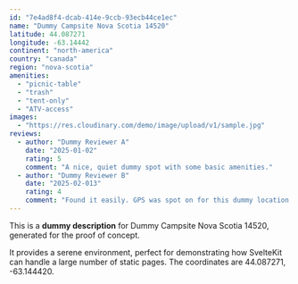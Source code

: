 ```yaml
---
id: "7e4ad8f4-dcab-414e-9ccb-93ecb44ce1ec"
name: "Dummy Campsite Nova Scotia 14520"
latitude: 44.087271
longitude: -63.14442
continent: "north-america"
country: "canada"
region: "nova-scotia"
amenities:
  - "picnic-table"
  - "trash"
  - "tent-only"
  - "ATV-access"
images:
  - "https://res.cloudinary.com/demo/image/upload/v1/sample.jpg"
reviews:
  - author: "Dummy Reviewer A"
    date: "2025-01-02"
    rating: 5
    comment: "A nice, quiet dummy spot with some basic amenities."
  - author: "Dummy Reviewer B"
    date: "2025-02-013"
    rating: 4
    comment: "Found it easily. GPS was spot on for this dummy location."
---
```


This is a **dummy description** for Dummy Campsite Nova Scotia 14520, generated for the proof of concept.

It provides a serene environment, perfect for demonstrating how SvelteKit can handle a large number of static pages. The coordinates are 44.087271, -63.144420.
